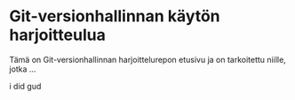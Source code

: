 # Git-versionhallinnan käytön harjoitteulua


Tämä on Git-versionhallinnan harjoittelurepon etusivu ja on tarkoitettu niille, jotka …

i did gud

